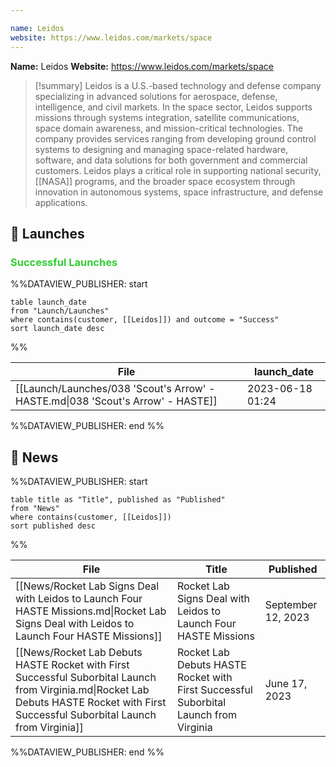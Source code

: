 ```yaml
---

name: Leidos
website: https://www.leidos.com/markets/space
---
```


**Name:** Leidos
**Website:** https://www.leidos.com/markets/space

>[!summary]
Leidos is a U.S.-based technology and defense company specializing in advanced solutions for aerospace, defense, intelligence, and civil markets. In the space sector, Leidos supports missions through systems integration, satellite communications, space domain awareness, and mission-critical technologies. The company provides services ranging from developing ground control systems to designing and managing space-related hardware, software, and data solutions for both government and commercial customers. Leidos plays a critical role in supporting national security, [[NASA]] programs, and the broader space ecosystem through innovation in autonomous systems, space infrastructure, and defense applications.

## 🚀 Launches

### <span style="color:limegreen">Successful Launches</span>

%%DATAVIEW_PUBLISHER: start
```
table launch_date
from "Launch/Launches"
where contains(customer, [[Leidos]]) and outcome = "Success"
sort launch_date desc
```
%%

| File                                                                            | launch_date      |
| ------------------------------------------------------------------------------- | ---------------- |
| [[Launch/Launches/038 'Scout's Arrow' - HASTE.md\|038 'Scout's Arrow' - HASTE]] | 2023-06-18 01:24 |

%%DATAVIEW_PUBLISHER: end %%

## 📰 News
%%DATAVIEW_PUBLISHER: start
```
table title as "Title", published as "Published"
from "News"
where contains(customer, [[Leidos]])
sort published desc
```
%%

| File                                                                                                                                                                                   | Title                                                                                  | Published          |
| -------------------------------------------------------------------------------------------------------------------------------------------------------------------------------------- | -------------------------------------------------------------------------------------- | ------------------ |
| [[News/Rocket Lab Signs Deal with Leidos to Launch Four HASTE Missions.md\|Rocket Lab Signs Deal with Leidos to Launch Four HASTE Missions]]                                           | Rocket Lab Signs Deal with Leidos to Launch Four HASTE Missions                        | September 12, 2023 |
| [[News/Rocket Lab Debuts HASTE Rocket with First Successful Suborbital Launch from Virginia.md\|Rocket Lab Debuts HASTE Rocket with First Successful Suborbital Launch from Virginia]] | Rocket Lab Debuts HASTE Rocket with First Successful Suborbital Launch from Virginia   | June 17, 2023      |

%%DATAVIEW_PUBLISHER: end %%